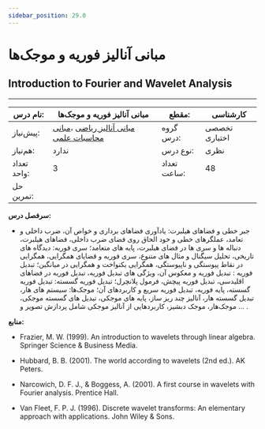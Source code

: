 ```yaml
---
sidebar_position: 29.0
---
```

# مبانی آنالیز فوریه و موجک‌ها
## Introduction to Fourier and Wavelet Analysis
_______________________________________________________________________________
| نام درس:    | مبانی آنالیز فوریه و موجک‌ها                                                                                                                     | مقطع:       | کارشناسی      |
| ----------- | ------------------------------------------------------------------------------------------------------------------------------------------------ | ----------- | ------------- |
| پیش‌نیاز:   | [مبانی آنالیز ریاضی](../mandatory/Foundation-of-Mathematical-Analysis.md) ،[مبانی محاسبات علمی](../mandatory/Elementary-Scientific-Computing.md) | گروه درس:   | تخصصی اختیاری |
| هم‌نیاز:    | ندارد                                                                                                                                            | نوع درس:    | نظری          |
| تعداد واحد: | 3                                                                                                                                                | تعداد ساعت: | 48            |
| حل تمرین:   |                                                                                                                                                  |             |               |

**سرفصل درس:**


- جبر خطی و فضاهای هیلبرت: یادآوری فضاهای برداری و خواص آن، ضرب داخلی و تعامد، عملگرهای خطی و خود الحاق روی فضای ضرب داخلی، فضاهای هیلبرت، دنباله ها و سری ها در فضای هیلبرت، پایه های متعامد؛ سری فوریه: دیدگاه های تاریخی، تحلیل سیگنال و مثال های متنوع، سری فوریه و قضایای همگرایی، همگرایی در نقاط پیوستگی و ناپیوستگی، همگرایی یکنواخت و  همگرایی در میانگین؛ تبدیل فوریه : تبدیل فوریه و معکوس آن، ویژگی های تبدیل فوریه، تبدیل فوریه در فضاهای اقلیدسی، تبدیل  فوریه پیچش، فرمول پلانچرل؛ تبدیل فوریه گسسته: تبدیل فوریه گسسته، پایه فوریه، تبدیل فوریه سریع و کاربردهای آن؛ موجک‌ها:  سیستم های هار، تبدیل گسسته هار، آنالیز چند ریز ساز، پایه های موجکی، تبدیل های گسسته موجکی، موجک‌هار، موجک دبشیز، کاربردهایی از آنالیز موجکی شامل پردازش تصویر و ... . 


**منابع:**

- Frazier, M. W. (1999). An introduction to wavelets through linear algebra. Springer Science & Business Media.

- Hubbard, B. B. (2001). The world according to wavelets (2nd ed.). AK Peters.

- Narcowich, D. F. J., & Boggess, A. (2001). A first course in wavelets with Fourier analysis. Prentice Hall.

- Van Fleet, F. P. J. (1996). Discrete wavelet transforms: An elementary approach with applications. John Wiley & Sons. 
